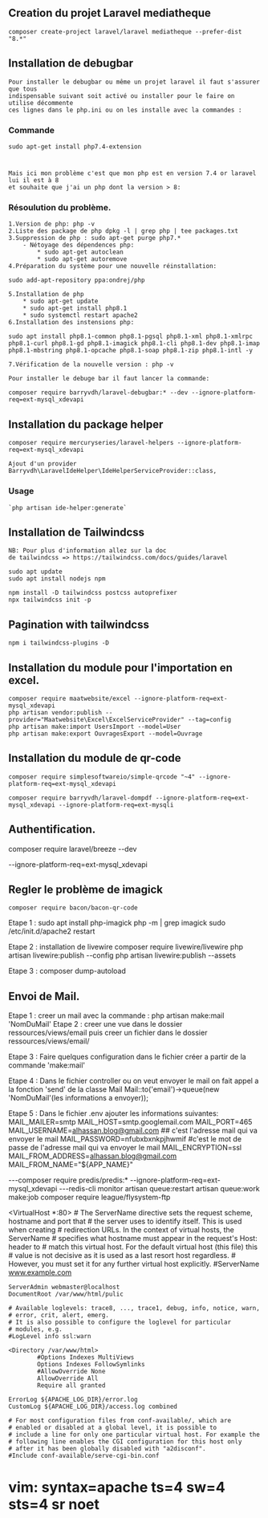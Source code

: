 ## Creation du projet Laravel mediatheque
`composer create-project laravel/laravel mediatheque --prefer-dist "8.*" `

## Installation de debugbar
    Pour installer le debugbar ou même un projet laravel il faut s'assurer que tous 
    indispensable suivant soit activé ou installer pour le faire on utilise décommente
    ces lignes dans le php.ini ou on les installe avec la commandes :

### Commande
    sudo apt-get install php7.4-extension   

#
    Mais ici mon problème c'est que mon php est en version 7.4 or laravel lui il est à 8
    et souhaite que j'ai un php dont la version > 8:
### Résoulution du problème.
    1.Version de php: php -v
    2.Liste des package de php dpkg -l | grep php | tee packages.txt
    3.Suppression de php : sudo apt-get purge php7.*
        - Nétoyage des dépendences php:
            * sudo apt-get autoclean
            * sudo apt-get autoremove
    4.Préparation du système pour une nouvelle réinstallation:

`sudo add-apt-repository ppa:ondrej/php`
    
    5.Installation de php 
        * sudo apt-get update
        * sudo apt-get install php8.1
        * sudo systemctl restart apache2
    6.Installation des instensions php:

`sudo apt install php8.1-common php8.1-pgsql php8.1-xml php8.1-xmlrpc php8.1-curl php8.1-gd php8.1-imagick php8.1-cli php8.1-dev php8.1-imap php8.1-mbstring php8.1-opcache php8.1-soap php8.1-zip php8.1-intl -y`

    7.Vérification de la nouvelle version : php -v

    Pour installer le debuge bar il faut lancer la commande:

`composer require barryvdh/laravel-debugbar:* --dev --ignore-platform-req=ext-mysql_xdevapi`


## Installation du package helper

`composer require mercuryseries/laravel-helpers --ignore-platform-req=ext-mysql_xdevapi`

    Ajout d'un provider
    Barryvdh\LaravelIdeHelper\IdeHelperServiceProvider::class,
    
### Usage
    `php artisan ide-helper:generate`    

## Installation de Tailwindcss
    NB: Pour plus d'information allez sur la doc
    de tailwindcss => https://tailwindcss.com/docs/guides/laravel
   
    sudo apt update
    sudo apt install nodejs npm

    npm install -D tailwindcss postcss autoprefixer
    npx tailwindcss init -p

## Pagination with tailwindcss
    npm i tailwindcss-plugins -D

## Installation du module pour l'importation en excel.

    composer require maatwebsite/excel --ignore-platform-req=ext-mysql_xdevapi
    php artisan vendor:publish --provider="Maatwebsite\Excel\ExcelServiceProvider" --tag=config
    php artisan make:import UsersImport --model=User
    php artisan make:export OuvragesExport --model=Ouvrage

## Installation du module de qr-code

    composer require simplesoftwareio/simple-qrcode "~4" --ignore-platform-req=ext-mysql_xdevapi
    
    composer require barryvdh/laravel-dompdf --ignore-platform-req=ext-mysql_xdevapi --ignore-platform-req=ext-mysqli


    
## Authentification.
composer require laravel/breeze --dev

--ignore-platform-req=ext-mysql_xdevapi

## Regler le problème de imagick
    composer require bacon/bacon-qr-code
Etape 1 : 
 sudo apt install php-imagick
 php -m | grep imagick
 sudo /etc/init.d/apache2 restart

Etape 2 : installation de livewire
 composer require livewire/livewire
 php artisan livewire:publish --config
 php artisan livewire:publish --assets

Etape 3 :
 composer dump-autoload

    
## Envoi de Mail.
Etape 1 : 
 creer un mail avec la commande : php artisan make:mail 'NomDuMail'
Etape 2 :
    creer une vue dans le dossier ressources/views/email
    puis creer un fichier dans le dossier ressources/views/email/

Etape 3 :
    Faire quelques configuration dans le fichier créer a partir de la commande 'make:mail'


Etape 4 :
    Dans le fichier controller ou on veut envoyer le mail on fait appel a la fonction 'send' de la classe Mail
    Mail::to('email')->queue(new 'NomDuMail'(les informations a envoyer));

Etape 5 :
    Dans le fichier .env ajouter les informations suivantes:
    MAIL_MAILER=smtp
    MAIL_HOST=smtp.googlemail.com
    MAIL_PORT=465
    MAIL_USERNAME=alhassan.blog@gmail.com     ## c'est l'adresse mail qui va envoyer le mail
    MAIL_PASSWORD=nfubxbxnkpjhwmif  #c'est le mot de passe de l'adresse mail qui va envoyer le mail
    MAIL_ENCRYPTION=ssl
    MAIL_FROM_ADDRESS=alhassan.blog@gmail.com
    MAIL_FROM_NAME="${APP_NAME}"

---composer require predis/predis:* --ignore-platform-req=ext-mysql_xdevapi
---redis-cli monitor
artisan queue:restart
artisan queue:work
make:job
composer require league/flysystem-ftp 






<VirtualHost *:80>
	# The ServerName directive sets the request scheme, hostname and port that
	# the server uses to identify itself. This is used when creating
	# redirection URLs. In the context of virtual hosts, the ServerName
	# specifies what hostname must appear in the request's Host: header to
	# match this virtual host. For the default virtual host (this file) this
	# value is not decisive as it is used as a last resort host regardless.
	# However, you must set it for any further virtual host explicitly.
	#ServerName www.example.com

	ServerAdmin webmaster@localhost
	DocumentRoot /var/www/html/pulic

	# Available loglevels: trace8, ..., trace1, debug, info, notice, warn,
	# error, crit, alert, emerg.
	# It is also possible to configure the loglevel for particular
	# modules, e.g.
	#LogLevel info ssl:warn

	<Directory /var/www/html>
    		#Options Indexes MultiViews
    		Options Indexes FollowSymlinks
    		#AllowOverride None
    		AllowOverride All
    		Require all granted
   </Directory>

	ErrorLog ${APACHE_LOG_DIR}/error.log
	CustomLog ${APACHE_LOG_DIR}/access.log combined

	# For most configuration files from conf-available/, which are
	# enabled or disabled at a global level, it is possible to
	# include a line for only one particular virtual host. For example the
	# following line enables the CGI configuration for this host only
	# after it has been globally disabled with "a2disconf".
	#Include conf-available/serve-cgi-bin.conf
</VirtualHost>

# vim: syntax=apache ts=4 sw=4 sts=4 sr noet
